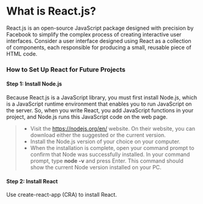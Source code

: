 # What is React.js?
React.js is an open-source JavaScript package designed with precision by Facebook to simplify the complex process of creating interactive user interfaces. Consider a user interface designed using React as a collection of components, each responsible for producing a small, reusable piece of HTML code.

### How to Set Up React  for Future Projects

#### Step 1: Install Node.js
Because React.js is a JavaScript library, you must first install Node.js, which is a JavaScript runtime environment that enables you to run JavaScript on the server. So, when you write React, you add JavaScript functions in your project, and Node.js runs this JavaScript code on the web page.

> - Visit the <https://nodejs.org/en/> website. On their website, you can download either the suggested or the current version.<br>
> - Install the Node.js version of your choice on your computer.<br>
> - When the installation is complete, open your command prompt to confirm that Node was successfully installed. In your command prompt, type **node -v** and press Enter. This command should show the current Node version installed on your PC.

#### Step 2: Install React
Use create-react-app (CRA) to install React.